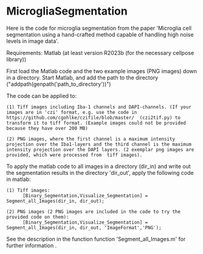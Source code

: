 # MicrogliaSegmentation

Here is the code for microglia segmentation from the paper 'Microglia cell segmentation using a hand-crafted method capable of handling high noise levels in image data'.

Requirements: Matlab (at least version R2023b (for the necessary cellpose library)) 

First load the Matlab code and the two example images (PNG images) down in a directory.
Start Matlab, and add the path to the directory ("addpath(genpath('path_to_directory'))")

The code can be applied to:

    (1) Tiff images including Iba-1 channels and DAPI-channels. (If your images are in 'czi' format, e.g. use the code in https://github.com/cgohlke/czifile/blob/master/  (czi2tif.py) to transform it to tiff format. (Example images could not be provided because they have over 200 MB)

    (2) PNG images, where the first channel is a maximum intensity projection over the Iba1-layers and the third channel is the maximum intensity projection over the DAPI layers. (2 exemplar png images are provided, which were processed from  tiff images).


To apply the matlab code to all images in a directory (dir_in) and write out the segmentation results in the directory 'dir_out', apply the following code in matlab:

    (1) Tiff images:
          [Binary_Segmentation,Visualize_Segmentation] = Segment_all_Images(dir_in, dir_out);
    
    (2) PNG images (2 PNG images are included in the code to try the provided code on them):
          [Binary_Segmentation,Visualize_Segmentation] = Segment_all_Images(dir_in, dir_out, 'ImageFormat','PNG');
    

See the description in the function  function 'Segment_all_Images.m' for further information .    
